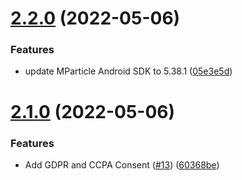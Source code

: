 # [2.2.0](https://github.com/mParticle/cordova-plugin-mparticle/compare/2.1.0...2.2.0) (2022-05-06)


### Features

* update MParticle Android SDK to 5.38.1 ([05e3e5d](https://github.com/mParticle/cordova-plugin-mparticle/commit/05e3e5db7cecc01cf6a74bb8b10ef141dfc22c7c))

# [2.1.0](https://github.com/mParticle/cordova-plugin-mparticle/compare/2.0.6...2.1.0) (2022-05-06)


### Features

* Add GDPR and CCPA Consent ([#13](https://github.com/mParticle/cordova-plugin-mparticle/issues/13)) ([60368be](https://github.com/mParticle/cordova-plugin-mparticle/commit/60368be9d9ec8f471bc8d5a7b479ed0ce7d9f05e))
